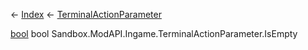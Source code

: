 ← [Index](Api-Index) ← [TerminalActionParameter](Sandbox.ModAPI.Ingame.TerminalActionParameter)

[bool](System.Boolean) bool Sandbox.ModAPI.Ingame.TerminalActionParameter.IsEmpty